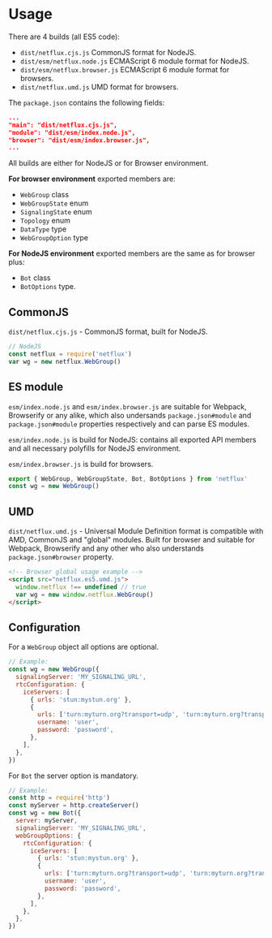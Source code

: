 # Usage

There are 4 builds (all ES5 code):

* `dist/netflux.cjs.js` CommonJS format for NodeJS.
* `dist/esm/netflux.node.js` ECMAScript 6 module format for NodeJS.
* `dist/esm/netflux.browser.js` ECMAScript 6 module format for browsers.
* `dist/netflux.umd.js` UMD format for browsers.

The `package.json` contains the following fields:

```json
...
"main": "dist/netflux.cjs.js",
"module": "dist/esm/index.node.js",
"browser": "dist/esm/index.browser.js",
...
```

All builds are either for NodeJS or for Browser environment.

**For browser environment** exported members are:

* `WebGroup` class
* `WebGroupState` enum
* `SignalingState` enum
* `Topology` enum
* `DataType` type
* `WebGroupOption` type

**For NodeJS environment** exported members are the same as for browser plus:

* `Bot` class
* `BotOptions` type.

## CommonJS

`dist/netflux.cjs.js` - CommonJS format, built for NodeJS.

```Javascript
// NodeJS
const netflux = require('netflux')
var wg = new netflux.WebGroup()
```

## ES module

`esm/index.node.js` and `esm/index.browser.js` are suitable for Webpack, Browserify or any alike, which also undersands `package.json#module` and `package.json#module` properties respectively and can parse ES modules.

`esm/index.node.js` is build for NodeJS: contains all exported API members and all necessary polyfills for NodeJS environment.

`esm/index.browser.js` is build for browsers.

```javascript
export { WebGroup, WebGroupState, Bot, BotOptions } from 'netflux'
const wg = new WebGroup()
```

## UMD

`dist/netflux.umd.js` - Universal Module Definition format is compatible with AMD, CommonJS and "global" modules. Built for browser and suitable for Webpack, Browserify and any other who also understands `package.json#browser` property.

```html
<!-- Browser global usage example -->
<script src="netflux.es5.umd.js">
  window.netflux !== undefined // true
  var wg = new window.netflux.WebGroup()
</script>
```

## Configuration

For a `WebGroup` object all options are optional.

```javascript
// Example:
const wg = new WebGroup({
  signalingServer: 'MY_SIGNALING_URL',
  rtcConfiguration: {
    iceServers: [
      { urls: 'stun:mystun.org' },
      {
        urls: ['turn:myturn.org?transport=udp', 'turn:myturn.org?transport=tcp'],
        username: 'user',
        password: 'password',
      },
    ],
  },
})
```

For `Bot` the server option is mandatory.

```javascript
// Example:
const http = require('http')
const myServer = http.createServer()
const wg = new Bot({
  server: myServer,
  signalingServer: 'MY_SIGNALING_URL',
  webGroupOptions: {
    rtcConfiguration: {
      iceServers: [
        { urls: 'stun:mystun.org' },
        {
          urls: ['turn:myturn.org?transport=udp', 'turn:myturn.org?transport=tcp'],
          username: 'user',
          password: 'password',
        },
      ],
    },
  },
})
```
